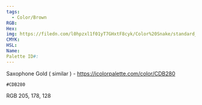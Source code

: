 ```yaml
---
tags:
  - Color/Brown
RGB: 
Hex: 
img: https://filedn.com/l0hpzxl1f01yT7GHxtF8cyk/Color%20Snake/standard_csv_to_svg//CDB280.svg
CMYK: 
HSL: 
Name: 
Palette ID#:
---
```

Saxophone Gold ( similar ) - https://icolorpalette.com/color/CDB280
```palette
#CDB280
```
RGB 205, 178, 128